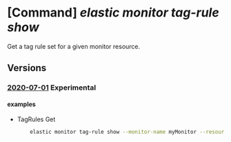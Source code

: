 # [Command] _elastic monitor tag-rule show_

Get a tag rule set for a given monitor resource.

## Versions

### [2020-07-01](/Resources/mgmt-plane/L3N1YnNjcmlwdGlvbnMve30vcmVzb3VyY2Vncm91cHMve30vcHJvdmlkZXJzL21pY3Jvc29mdC5lbGFzdGljL21vbml0b3JzL3t9L3RhZ3J1bGVzL3t9/2020-07-01.xml) **Experimental**

<!-- mgmt-plane /subscriptions/{}/resourcegroups/{}/providers/microsoft.elastic/monitors/{}/tagrules/{} 2020-07-01 -->

#### examples

- TagRules Get
    ```bash
        elastic monitor tag-rule show --monitor-name myMonitor --resource-group myResourceGroup --rule-set-name default
    ```
